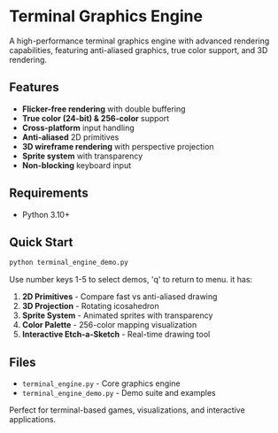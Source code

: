 # Terminal Graphics Engine

A high-performance terminal graphics engine with advanced rendering capabilities, featuring anti-aliased graphics, true color support, and 3D rendering.

## Features

- **Flicker-free rendering** with double buffering
- **True color (24-bit) & 256-color** support
- **Cross-platform** input handling
- **Anti-aliased** 2D primitives
- **3D wireframe rendering** with perspective projection
- **Sprite system** with transparency
- **Non-blocking** keyboard input


## Requirements

- Python 3.10+

## Quick Start

```bash
python terminal_engine_demo.py
```

Use number keys 1-5 to select demos, 'q' to return to menu.
it has:
1. **2D Primitives** - Compare fast vs anti-aliased drawing
2. **3D Projection** - Rotating icosahedron
3. **Sprite System** - Animated sprites with transparency
4. **Color Palette** - 256-color mapping visualization
5. **Interactive Etch-a-Sketch** - Real-time drawing tool


## Files

- `terminal_engine.py` - Core graphics engine
- `terminal_engine_demo.py` - Demo suite and examples

Perfect for terminal-based games, visualizations, and interactive applications.
